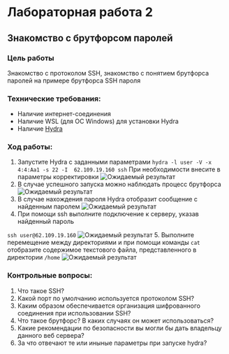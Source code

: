 # Лабораторная работа 2
## Знакомство с брутфорсом паролей
### Цель работы
Знакомство с протоколом SSH, знакомство с понятием брутфорса паролей на примере брутфорса SSH пароля
### Технические требования:
- Наличие интернет-соединения
- Наличие WSL (для ОС Windows) для установки Hydra
- Наличие [Hydra](https://www.kali.org/tools/hydra/)

### Ход работы:
1. Запустите Hydra с заданными параметрами
`hydra -l user -V -x 4:4:Aa1 -s 22 -I  62.109.19.160 ssh`
При необходимости внесите в параметры корректировки
![Ожидаемый результат](https://storage.yandexcloud.net/shesterikov/CS_24_24/CS_2_1.png)
2. В случае успешного запуска можно наблюдать процесс брутфорса
![Ожидаемый результат](https://storage.yandexcloud.net/shesterikov/CS_24_24/CS_2_2.png)
3. В случае нахождения пароля Hydra отобразит сообщение с найденным паролем
![Ожидаемый результат](https://storage.yandexcloud.net/shesterikov/CS_24_24/CS_2_3.png)
4. При помощи ssh выполните подключение к серверу, указав найденный пароль

`ssh user@62.109.19.160`
![Ожидаемый результат](https://storage.yandexcloud.net/shesterikov/CS_24_24/CS_2_4.png)
5. Выполните перемещение между директориями и при помощи команды `cat` отобразите содержимое текстового файла, представленного в директории `/home` 
![Ожидаемый результат](https://storage.yandexcloud.net/shesterikov/CS_24_24/CS_2_5.png)

### Контрольные вопросы:
1. Что такое SSH?
2. Какой порт по умолчанию используется протоколом SSH?
3. Каким образом обеспечивается организация шифрованного соединения при использовании SSH?
4. Что такое брутфорс? В каких случаях он может использоваться?
5. Какие рекомендации по безопасности вы могли бы дать владельцу данного веб сервера?
6. За что отвечают те или иныные параметры при запуске hydra?